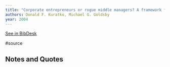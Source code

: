 ```yaml
---
title: "Corporate entrepreneurs or rogue middle managers? A framework for ethical corporate entrepreneurship"
authors: Donald F. Kuratko, Michael G. Goldsby
year: 2004
---
```

[See in BibDesk](x-bdsk://Kuratko-2004aa)

#source

## Notes and Quotes


